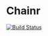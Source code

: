 # Chainr

[![Build Status](https://travis-ci.org/zaphod1984/chainr.png)](https://travis-ci.org/zaphod1984/chainr)

<!--
[![NPM](https://nodei.co/npm/chainr.png)](https://nodei.co/npm/chainr/)

[![NPM](https://nodei.co/npm-dl/chainr.png?months=3)](https://nodei.co/npm/chainr/)
-->